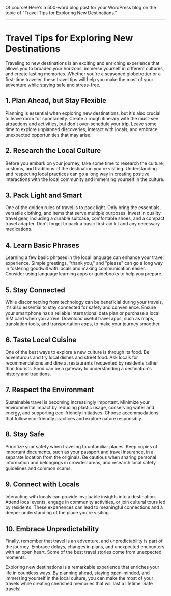 Of course! Here's a 500-word blog post for your WordPress blog on the topic of "Travel Tips for Exploring New Destinations."

---

# Travel Tips for Exploring New Destinations

Traveling to new destinations is an exciting and enriching experience that allows you to broaden your horizons, immerse yourself in different cultures, and create lasting memories. Whether you're a seasoned globetrotter or a first-time traveler, these travel tips will help you make the most of your adventure while staying safe and stress-free.

## 1. Plan Ahead, but Stay Flexible

Planning is essential when exploring new destinations, but it's also crucial to leave room for spontaneity. Create a rough itinerary with the must-see attractions and activities, but don't over-schedule your trip. Leave some time to explore unplanned discoveries, interact with locals, and embrace unexpected opportunities that may arise.

## 2. Research the Local Culture

Before you embark on your journey, take some time to research the culture, customs, and traditions of the destination you're visiting. Understanding and respecting local practices can go a long way in creating positive interactions with the local community and immersing yourself in the culture.

## 3. Pack Light and Smart

One of the golden rules of travel is to pack light. Only bring the essentials, versatile clothing, and items that serve multiple purposes. Invest in quality travel gear, including a durable suitcase, comfortable shoes, and a compact travel adapter. Don't forget to pack a basic first-aid kit and any necessary medications.

## 4. Learn Basic Phrases

Learning a few basic phrases in the local language can enhance your travel experience. Simple greetings, "thank you," and "please" can go a long way in fostering goodwill with locals and making communication easier. Consider using language learning apps or guidebooks to help you prepare.

## 5. Stay Connected

While disconnecting from technology can be beneficial during your travels, it's also essential to stay connected for safety and convenience. Ensure your smartphone has a reliable international data plan or purchase a local SIM card when you arrive. Download useful travel apps, such as maps, translation tools, and transportation apps, to make your journey smoother.

## 6. Taste Local Cuisine

One of the best ways to explore a new culture is through its food. Be adventurous and try local dishes and street food. Ask locals for recommendations and dine at restaurants frequented by residents rather than tourists. Food can be a gateway to understanding a destination's history and traditions.

## 7. Respect the Environment

Sustainable travel is becoming increasingly important. Minimize your environmental impact by reducing plastic usage, conserving water and energy, and supporting eco-friendly initiatives. Choose accommodations that follow eco-friendly practices and explore nature responsibly.

## 8. Stay Safe

Prioritize your safety when traveling to unfamiliar places. Keep copies of important documents, such as your passport and travel insurance, in a separate location from the originals. Be cautious when sharing personal information and belongings in crowded areas, and research local safety guidelines and common scams.

## 9. Connect with Locals

Interacting with locals can provide invaluable insights into a destination. Attend local events, engage in community activities, or join cultural tours led by residents. These experiences can lead to meaningful connections and a deeper understanding of the place you're visiting.

## 10. Embrace Unpredictability

Finally, remember that travel is an adventure, and unpredictability is part of the journey. Embrace delays, changes in plans, and unexpected encounters with an open heart. Some of the best travel stories come from unexpected moments.

Exploring new destinations is a remarkable experience that enriches your life in countless ways. By planning ahead, staying open-minded, and immersing yourself in the local culture, you can make the most of your travels while creating cherished memories that will last a lifetime. Safe travels!